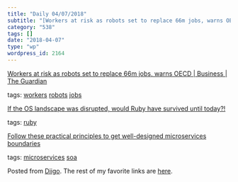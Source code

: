 ```yaml
---
title: "Daily 04/07/2018"
subtitle: "[Workers at risk as robots set to replace 66m jobs, warns OECD | Business | The Guardian](https://ww..."
category: "538"
tags: []
date: "2018-04-07"
type: "wp"
wordpress_id: 2164
---
```

[Workers at risk as robots set to replace 66m jobs, warns OECD | Business | The Guardian](https://www.theguardian.com/business/2018/apr/03/robots-could-take-over-more-than-65m-jobs-warns-oecd-report) 

 tags: [workers](https://www.diigo.com/user/pitosalas/workers) [robots](https://www.diigo.com/user/pitosalas/robots) [jobs](https://www.diigo.com/user/pitosalas/jobs)

 [If the OS landscape was disrupted, would Ruby have survived until today?!](https://blog.sideci.com/if-the-os-landscape-was-disrupted-would-ruby-have-survived-until-today-815a1bb063a6?source=userActivityShare-d383785221d0-1523020078) 

 tags: [ruby](https://www.diigo.com/user/pitosalas/ruby)

 [Follow these practical principles to get well-designed microservices boundaries](https://medium.freecodecamp.org/follow-these-practical-principles-and-get-well-designed-microservices-boundaries-ef2deffd69e3?source=userActivityShare-d383785221d0-1523019925) 

 tags: [microservices](https://www.diigo.com/user/pitosalas/microservices) [soa](https://www.diigo.com/user/pitosalas/soa)

Posted from [Diigo](https://www.diigo.com). The rest of my favorite links are [here](https://www.diigo.com/user/pitosalas).